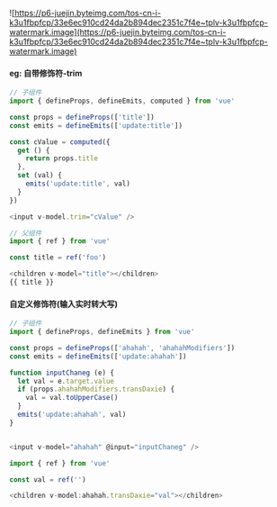 ![https://p6-juejin.byteimg.com/tos-cn-i-k3u1fbpfcp/33e6ec910cd24da2b894dec2351c7f4e~tplv-k3u1fbpfcp-watermark.image](https://p6-juejin.byteimg.com/tos-cn-i-k3u1fbpfcp/33e6ec910cd24da2b894dec2351c7f4e~tplv-k3u1fbpfcp-watermark.image)

#### eg: 自带修饰符-trim

```js
// 子组件
import { defineProps, defineEmits, computed } from 'vue'

const props = defineProps(['title'])
const emits = defineEmits(['update:title'])

const cValue = computed({
  get () {
    return props.title
  },
  set (val) {
    emits('update:title', val)
  }
})

<input v-model.trim="cValue" />
```
```js
// 父组件
import { ref } from 'vue'

const title = ref('foo')

<children v-model="title"></children>
{{ title }}
```

#### 自定义修饰符(输入实时转大写)

```js
// 子组件
import { defineProps, defineEmits } from 'vue'

const props = defineProps(['ahahah', 'ahahahModifiers'])
const emits = defineEmits(['update:ahahah'])

function inputChaneg (e) {
  let val = e.target.value
  if (props.ahahahModifiers.transDaxie) {
    val = val.toUpperCase()
  }
  emits('update:ahahah', val)
}


<input v-model="ahahah" @input="inputChaneg" />
```
```js
import { ref } from 'vue'

const val = ref('')

<children v-model:ahahah.transDaxie="val"></children>
```